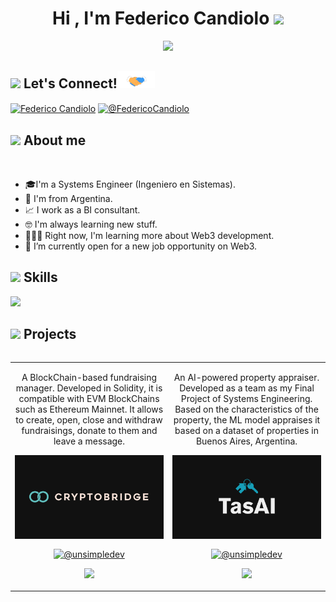 <h1 align="center"><b>Hi , I'm Federico Candiolo </b><img src="https://media.giphy.com/media/hvRJCLFzcasrR4ia7z/giphy.gif" width="35"></h1>

<p align="center">
  <a href="https://github.com/DenverCoder1/readme-typing-svg"><img src="https://readme-typing-svg.herokuapp.com?font=Time+New+Roman&color=cyan&size=25&center=true&vCenter=true&width=600&height=100&lines=Systems+Engineer;From+Argentina++&hearts;;Passionate+for+data;Love+to+learn+new+stuff...<3"></a>
</p>

## <img src="https://media2.giphy.com/media/QssGEmpkyEOhBCb7e1/giphy.gif?cid=ecf05e47a0n3gi1bfqntqmob8g9aid1oyj2wr3ds3mg700bl&rid=giphy.gif" width ="25"><b> Let's Connect!</b><img src="https://github.com/0xAbdulKhalid/0xAbdulKhalid/raw/main/assets/mdImages/handshake.gif" width ="60">

<p align="left">  
<a href="https://www.linkedin.com/in/federico-candiolo/" target="blank"><img align="center" src="https://img.shields.io/badge/LinkedIn-0077B5?style=for-the-badge&logo=linkedin&logoColor=white" alt="Federico Candiolo"/></a>
<a href = "mailto:candiolof@gmail.com" target="blank"><img align="center" src="https://img.shields.io/badge/Gmail-D14836?style=for-the-badge&logo=gmail&logoColor=white" alt="@FedericoCandiolo"  /></a>
  </p>


 
## <img src="https://media2.giphy.com/media/QssGEmpkyEOhBCb7e1/giphy.gif?cid=ecf05e47a0n3gi1bfqntqmob8g9aid1oyj2wr3ds3mg700bl&rid=giphy.gif" width ="25"> **About me**


<br>

- 🎓I'm a Systems Engineer (Ingeniero en Sistemas).
- 🧉 I'm from Argentina.
- 📈 I work as a BI consultant.
- 🤓 I'm always learning new stuff.
- 👨🏻‍💻 Right now, I'm learning more about Web3 development.
- 🏢 I’m currently open for a new job opportunity on Web3.

## <img src="https://media2.giphy.com/media/QssGEmpkyEOhBCb7e1/giphy.gif?cid=ecf05e47a0n3gi1bfqntqmob8g9aid1oyj2wr3ds3mg700bl&rid=giphy.gif" width ="25"><b> Skills</b>
<img src="https://skillicons.dev/icons?i=js,html,css,nodejs,npm,react,solidity,c,haskell,python,mysql,mongodb" />

## <img src="https://media2.giphy.com/media/QssGEmpkyEOhBCb7e1/giphy.gif?cid=ecf05e47a0n3gi1bfqntqmob8g9aid1oyj2wr3ds3mg700bl&rid=giphy.gif" width ="25"><b> Projects</b>
<div id="proyectos">

<table align="left" >
<tr border="none">
  <td width="25%" align="center">
    <p align="center">
     <p>A BlockChain-based fundraising manager. Developed in Solidity, it is compatible with EVM BlockChains such as Ethereum Mainnet. It allows to create, open, close and withdraw fundraisings, donate to them and leave a message.</p>
        <img align="center" width=100% src="https://raw.githubusercontent.com/FedericoCandiolo/FedericoCandiolo/main/static/img/CryptoBridge.png"   alt="CryptoBridge" />        
      </p>
    <p align="center">
      <!--
        <a href="https://youtu.be/" target="blank"><img align="center" src="https://img.shields.io/badge/YouTube-FF0000?style=for-the-badge&logo=youtube&logoColor=white" alt="Video Link"  /></a>
      -->
      <a href="https://github.com/FedericoCandiolo/CryptoBridge" target="blank"><img align="center" src="https://img.shields.io/badge/GitHub-100000?style=for-the-badge&logo=github&logoColor=white" alt="@unsimpledev" /></a>
    </p>
    <p>
      <img src="https://skillicons.dev/icons?i=solidity,js,html,css,nodejs,npm,react" />
    </p>
</td>

   <td width="25%" align="center">
    <p align="center">
      <p>An AI-powered property appraiser. Developed as a team as my Final Project of Systems Engineering. Based on the characteristics of the property, the ML model appraises it based on a dataset of properties in Buenos Aires, Argentina.</p>
          <img align="center" height=100% src="https://raw.githubusercontent.com/FedericoCandiolo/FedericoCandiolo/main/static/img/TasAI.png"   alt="TasAI" />
      </p>
    <p align="center">
        <!--
      <a href="https://youtu.be/FbQtooM3UIs" target="blank"><img align="center" src="https://img.shields.io/badge/YouTube-FF0000?style=for-the-badge&logo=youtube&logoColor=white" alt="@unsimpledev"  /></a>
      -->
      <a href="https://github.com/FedericoCandiolo/TasAI-FrontEnd" target="blank"><img align="center" src="https://img.shields.io/badge/GitHub-100000?style=for-the-badge&logo=github&logoColor=white" alt="@unsimpledev" /></a>
    </p>
     <img src="https://skillicons.dev/icons?i=python,django,sqlite,js,html,css,nodejs,npm,react" />
    </p>
</td>
  
</tr>
</table>
  </div>
